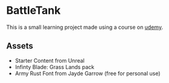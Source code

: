# BattleTank

This is a small learning project made using a course on [udemy](https://www.udemy.com/unrealcourse/learn/v4/overview).


## Assets
* Starter Content from Unreal
* Infinty Blade: Grass Lands pack
* Army Rust Font from Jayde Garrow (free for personal use)